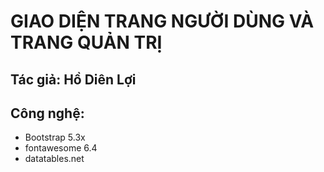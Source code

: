 # GIAO DIỆN TRANG NGƯỜI DÙNG VÀ TRANG QUẢN TRỊ
## Tác giả: Hồ Diên Lợi
## Công nghệ:
- Bootstrap 5.3x
- fontawesome 6.4
- datatables.net
